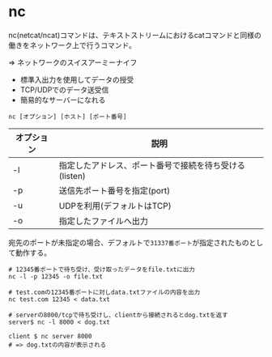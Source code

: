 # nc

nc(netcat/ncat)コマンドは、テキストストリームにおけるcatコマンドと同様の働きをネットワーク上で行うコマンド。

=> ネットワークのスイスアーミーナイフ

- 標準入出力を使用してデータの授受
- TCP/UDPでのデータ送受信
- 簡易的なサーバーになれる

```
nc [オプション] [ホスト] [ポート番号]
```

| オプション | 説明                                                    |
|------------|---------------------------------------------------------|
| -l         | 指定したアドレス、ポート番号で接続を待ち受ける(listen)  |
| -p         | 送信先ポート番号を指定(port)                            |
| -u         | UDPを利用(デフォルトはTCP)                              |
| -o         | 指定したファイルへ出力                                  |

宛先のポートが未指定の場合、デフォルトで`31337番ポート`が指定されたものとして動作する。

```
# 12345番ポートで待ち受け、受け取ったデータをfile.txtに出力
nc -l -p 12345 -o file.txt

# test.comの12345番ポートに対しdata.txtファイルの内容を出力
nc test.com 12345 < data.txt
```

```
# serverの8000/tcpで待ち受けし、clientから接続されるとdog.txtを返す
server$ nc -l 8000 < dog.txt

client $ nc server 8000
# => dog.txtの内容が表示される
```

